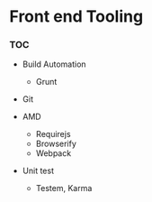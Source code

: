 # Front end Tooling

### TOC
- Build Automation
  * Grunt
- Git  
- AMD
  * Requirejs
  * Browserify
  * Webpack
  
- Unit test
  * Testem, Karma
